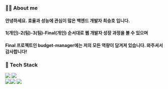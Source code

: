 ### 👨‍💻 About me 

#### 안녕하세요. 효율과 성능에 관심이 많은 백엔드 개발자 최승호 입니다.
#### 1(개인)-2(팀)-3(팀)-Final(개인) 순서대로 웹 개발자 성장 과정을 볼 수 있으며
#### Final 프로젝트인 budget-manager에는 저의 모든 역량이 담겨져 있습니다. 와주셔서 감사합니다!

### 🔨 Tech Stack
<img src="https://img.shields.io/badge/JAVA-007396?&logo=java&logoColor=white"> <img src="https://img.shields.io/badge/SpringBoot-6DB33F?&logo=SpringBoot&logoColor=white">
<br>
<img src="https://img.shields.io/badge/MariaDB-003545?&logo=mariaDB&logoColor=white"><img src="https://img.shields.io/badge/Spring JPA-6DB33F?&logo=Spring JPA&logoColor=white"> <img src="https://img.shields.io/badge/QueryDSL-2599ED?&logo=querydsl&logoColor=white">

  






